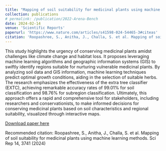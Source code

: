 ```yaml
---
title: "Mapping of soil suitability for medicinal plants using machine learning methods"
collection: publications
# permalink: /publication/2022-Arena-Bench
date: 2024-02-14
venue: 'Scientific Reports'
paperurl: 'https://www.nature.com/articles/s41598-024-54465-3#citeas'
citation: 'Roopashree, S., Anitha, J., Challa, S. et al. Mapping of soil suitability for medicinal plants using machine learning methods. Sci Rep 14, 3741 (2024)'
---
```

This study highlights the urgency of conserving medicinal plants amidst challenges like climate change and habitat loss. It proposes leveraging machine learning algorithms and geographic information systems (GIS) to swiftly identify regions suitable for nurturing vulnerable medicinal plants. By analyzing soil data and GIS information, machine learning techniques predict optimal growth conditions, aiding in the selection of suitable herbs. The research emphasizes the effectiveness of the extra tree classifier (EXTC), achieving remarkable accuracy rates of 99.01% for soil classification and 98.76% for subregion classification. Ultimately, this approach offers a rapid and comprehensive tool for stakeholders, including researchers and conservationists, to make informed decisions for conserving medicinal plants based on soil characteristics and regional suitability, visualized through interactive maps.

[Download paper here](https://www.nature.com/articles/s41598-024-54465-3#citeas)

Recommended citation: Roopashree, S., Anitha, J., Challa, S. et al. Mapping of soil suitability for medicinal plants using machine learning methods. Sci Rep 14, 3741 (2024)